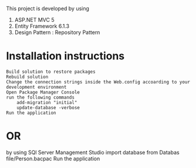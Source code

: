 This project is developed by using 
1. ASP.NET MVC 5
2. Entity Framework 6.1.3
3. Design Pattern : Repository Pattern 

# Installation instructions

    Build solution to restore packages
    Rebuild solution
    Change the connection strings inside the Web.config accoarding to your development environment
    Open Package Manager Console
    run the following commands
        add-migration "initial"
        update-database -verbose
    Run the application
    
# OR
   by using SQl Server Management Studio 
   import database from Databas file/Person.bacpac
   Run the  application
